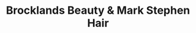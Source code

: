 ---
title: "Brocklands Beauty & Mark Stephen Hair"
url: /castleford/brocklands-beauty-und-mark-stephen-hair/
shop: Kosmetik
---
